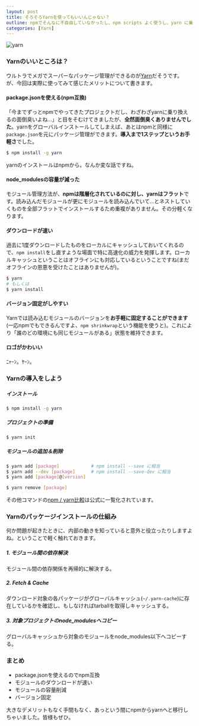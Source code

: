 ```yaml
---
layout: post
title: そろそろYarnを使ってもいいんじゃない？
outline: npmでそんなに不自由していなかったし、npm scripts よく使うし、yarn に乗り換える必要ってあるのかなー。今までnpmで運用してたのに急に乗り換えることなんてできるのかなー。そんな思いを胸に秘めている人にYarnの良さと導入の簡単さを伝えるために書きました。ええ、自分自身のことです😌
categories: [Yarn]
---
```


![yarn](https://github.com/yarnpkg/assets/raw/master/yarn-kitten-full.png?raw=true)

### Yarnのいいところは？

ウルトラでメガでスーパーなパッケージ管理ができるのが[Yarn](https://yarnpkg.com/en/)だそうです。  
が、今回は実際に使ってみて感じたメリットについて書きます。

#### package.jsonを使える(npm互換)

「今までずっとnpmでやってきたプロジェクトだし、わざわざyarnに乗り換えるの面倒臭いよね…」と目をそむけてきましたが、**全然面倒臭くありませんでした**。yarnをグローバルインストールしてしまえば、あとはnpmと同様に`package.json`を元にパッケージ管理ができます。**導入まで1ステップというお手軽さ**でした。

```bash
$ npm install -g yarn
```
yarnのインストールはnpmから。なんか変な話ですね。

#### node_modulesの容量が減った

モジュール管理方法が、**npmは階層化されているのに対し、yarnはフラット**です。読み込んだモジュールが更にモジュールを読み込んでいて…とネストしていくものを全部フラットでインストールするため重複がありません。その分軽くなります。

#### ダウンロードが速い

過去に1度ダウンロードしたものをローカルにキャッシュしておいてくれるので、`npm install`をし直すような場面で特に高速化の威力を発揮します。ローカルキャッシュということはオフラインにも対応しているということですね(まだオフラインの恩恵を受けたことはありませんが)。

```bash
$ yarn
# もしくは
$ yarn install
```

#### バージョン固定がしやすい

Yarnでは読み込むモジュールのバージョンを**お手軽に固定することができます**(一応npmでもできるんですよ、`npm shrinkwrap`という機能を使うと)。これにより「誰のどの環境にも同じモジュールがある」状態を維持できます。


#### ロゴがかわいい

ﾆｬｰﾝ。ﾔｰﾝ。


### Yarnの導入をしよう

##### インストール

```bash
$ npm install -g yarn
```

##### プロジェクトの準備

```bash
$ yarn init
```

##### モジュールの追加＆削除

```bash
$ yarn add [package]            # npm install --save に相当
$ yarn add --dev [package]      # npm install --save-dev に相当
$ yarn add [package]@[version]

$ yarn remove [package]
```

その他コマンドの[npm / yarn比較](https://yarnpkg.com/en/docs/migrating-from-npm#toc-cli-commands-comparison)は公式に一覧化されています。


### Yarnのパッケージインストールの仕組み

何か問題が起きたときに、内部の動きを知っていると意外と役立ったりしますよね。ということで軽く触れておきます。

##### 1. モジュール間の依存解決
モジュール間の依存関係を再帰的に解決する。

##### 2. Fetch & Cache
ダウンロード対象の各パッケージがグローバルキャッシュ(`~/.yarn-cache`)に存在しているかを確認し、もしなければtarballを取得しキャッシュする。

##### 3. 対象プロジェクトのnode_modulesへコピー
グローバルキャッシュから対象のモジュールをnode_modules以下へコピーする。

### まとめ

* package.jsonを使えるのでnpm互換
* モジュールのダウンロードが速い
* モジュールの容量削減
* バージョン固定

大きなデメリットもなく手間もなく、あっという間にnpmからyarnへと移行しちゃいました。皆様もぜひ。

